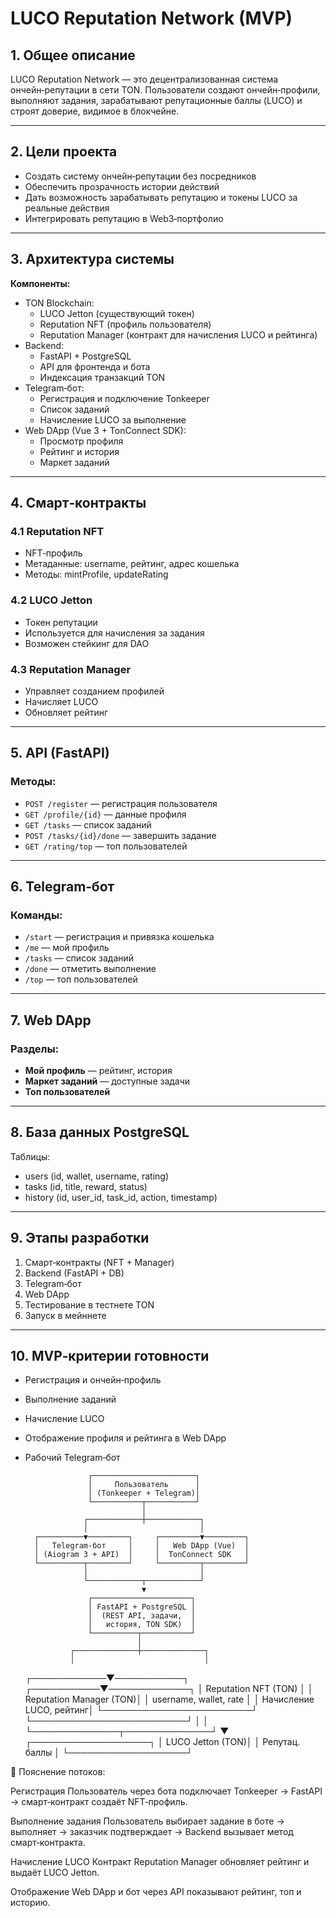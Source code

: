 # LUCO Reputation Network (MVP)

## 1. Общее описание
LUCO Reputation Network — это децентрализованная система ончейн‑репутации в сети TON.
Пользователи создают ончейн‑профили, выполняют задания, зарабатывают репутационные баллы (LUCO) и строят доверие, видимое в блокчейне.

---

## 2. Цели проекта
- Создать систему ончейн‑репутации без посредников
- Обеспечить прозрачность истории действий
- Дать возможность зарабатывать репутацию и токены LUCO за реальные действия
- Интегрировать репутацию в Web3‑портфолио

---

## 3. Архитектура системы
**Компоненты:**
- TON Blockchain:
  - LUCO Jetton (существующий токен)
  - Reputation NFT (профиль пользователя)
  - Reputation Manager (контракт для начисления LUCO и рейтинга)
- Backend:
  - FastAPI + PostgreSQL
  - API для фронтенда и бота
  - Индексация транзакций TON
- Telegram‑бот:
  - Регистрация и подключение Tonkeeper
  - Список заданий
  - Начисление LUCO за выполнение
- Web DApp (Vue 3 + TonConnect SDK):
  - Просмотр профиля
  - Рейтинг и история
  - Маркет заданий

---

## 4. Смарт‑контракты
### 4.1 Reputation NFT
- NFT‑профиль
- Метаданные: username, рейтинг, адрес кошелька
- Методы: mintProfile, updateRating

### 4.2 LUCO Jetton
- Токен репутации
- Используется для начисления за задания
- Возможен стейкинг для DAO

### 4.3 Reputation Manager
- Управляет созданием профилей
- Начисляет LUCO
- Обновляет рейтинг

---

## 5. API (FastAPI)
### Методы:
- `POST /register` — регистрация пользователя
- `GET /profile/{id}` — данные профиля
- `GET /tasks` — список заданий
- `POST /tasks/{id}/done` — завершить задание
- `GET /rating/top` — топ пользователей

---

## 6. Telegram‑бот
### Команды:
- `/start` — регистрация и привязка кошелька
- `/me` — мой профиль
- `/tasks` — список заданий
- `/done` — отметить выполнение
- `/top` — топ пользователей

---

## 7. Web DApp
### Разделы:
- **Мой профиль** — рейтинг, история
- **Маркет заданий** — доступные задачи
- **Топ пользователей**

---

## 8. База данных PostgreSQL
Таблицы:
- users (id, wallet, username, rating)
- tasks (id, title, reward, status)
- history (id, user_id, task_id, action, timestamp)

---

## 9. Этапы разработки
1. Смарт‑контракты (NFT + Manager)
2. Backend (FastAPI + DB)
3. Telegram‑бот
4. Web DApp
5. Тестирование в тестнете TON
6. Запуск в мейннете

---

## 10. MVP‑критерии готовности
- Регистрация и ончейн‑профиль
- Выполнение заданий
- Начисление LUCO
- Отображение профиля и рейтинга в Web DApp
- Рабочий Telegram‑бот

                    ┌───────────────────────┐
                    │     Пользователь      │
                    │ (Tonkeeper + Telegram)│
                    └───────────┬───────────┘
                                │
                   ┌────────────┼────────────┐
                   │                         │
        ┌──────────▼─────────┐     ┌─────────▼─────────┐
        │   Telegram-бот     │     │   Web DApp (Vue)  │
        │ (Aiogram 3 + API)  │     │  TonConnect SDK   │
        └──────────┬─────────┘     └─────────┬─────────┘
                   │                         │
                   └────────────┬────────────┘
                                ▼
                    ┌──────────────────────┐
                    │ FastAPI + PostgreSQL │
                    │  (REST API, задачи,  │
                    │   история, TON SDK)  │
                    └──────────┬───────────┘
                               │
                ┌──────────────┼──────────────┐
                │                             │
   ┌────────────▼───────────┐     ┌───────────▼─────────────┐
   │ Reputation NFT (TON)   │     │ Reputation Manager (TON)│
   │ username, wallet, rate │     │ Начисление LUCO, рейтинг│
   └────────────────────────┘     └─────────────────────────┘
                │                             │
                └──────────────┬──────────────┘
                               ▼
                      ┌───────────────────┐
                      │  LUCO Jetton (TON)│
                      │   Репутац. баллы  │
                      └───────────────────┘


📌 Пояснение потоков:

Регистрация
Пользователь через бота подключает Tonkeeper → FastAPI → смарт‑контракт создаёт NFT‑профиль.

Выполнение задания
Пользователь выбирает задание в боте → выполняет → заказчик подтверждает → Backend вызывает метод смарт‑контракта.

Начисление LUCO
Контракт Reputation Manager обновляет рейтинг и выдаёт LUCO Jetton.

Отображение
Web DApp и бот через API показывают рейтинг, топ и историю.
